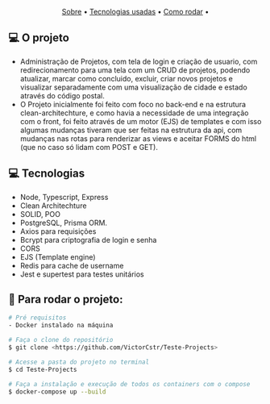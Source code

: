<p align="center">
 <a href="#computer-o-projeto">Sobre</a> •
 <a href="#computer-tecnologias">Tecnologias usadas</a> • 
 <a href="#mag_right-para-rodar-o-projeto">Como rodar</a> • 
</p>

## :computer: O projeto

- Administração de Projetos, com tela de login e criação de usuario, com redirecionamento para uma tela com um CRUD de projetos, podendo atualizar, marcar como concluido, excluir, criar novos projetos e visualizar separadamente com uma visualização de cidade e estado através do código postal.
- O Projeto inicialmente foi feito com foco no back-end e na estrutura clean-architechture, e como havia a necessidade de uma integração com o front, foi feito através de um motor (EJS) de templates e com isso algumas mudanças tiveram que ser feitas na estrutura da api, com mudanças nas rotas para renderizar as views e aceitar FORMS do html (que no caso só lidam com POST e GET).

## :computer: Tecnologias

- Node, Typescript, Express
- Clean Architechture
- SOLID, POO
- PostgreSQL, Prisma ORM.
- Axios para requisições
- Bcrypt para criptografia de login e senha
- CORS
- EJS (Template engine)
- Redis para cache de username
- Jest e supertest para testes unitários

## :mag_right: Para rodar o projeto:

```bash
# Pré requisitos
- Docker instalado na máquina

# Faça o clone do repositório
$ git clone <https://github.com/VictorCstr/Teste-Projects>

# Acesse a pasta do projeto no terminal
$ cd Teste-Projects

# Faça a instalação e execução de todos os containers com o compose
$ docker-compose up --build

```

